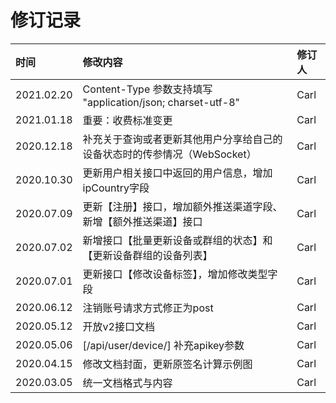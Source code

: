 <!--
 * @Author: Carl
 * @Date: 2020-05-25 19:50:02
 * @LastEditors: Carl
 * @LastEditTime: 2021-02-20 15:54:44
-->

# 修订记录

| 时间 | 修改内容 | 修订人 |
| :--- | :--- | :--- |
| 2021.02.20 | Content-Type 参数支持填写 "application/json; charset-utf-8" | Carl |
| 2021.01.18 | 重要：收费标准变更 | Carl |
| 2020.12.18 | 补充关于查询或者更新其他用户分享给自己的设备状态时的传参情况（WebSocket） | Carl |
| 2020.10.30 | 更新用户相关接口中返回的用户信息，增加ipCountry字段 | Carl |
| 2020.07.09 | 更新【注册】接口，增加额外推送渠道字段、新增【额外推送渠道】接口 | Carl |
| 2020.07.02 | 新增接口【批量更新设备或群组的状态】和【更新设备群组的设备列表】 | Carl |
| 2020.07.01 | 更新接口【修改设备标签】，增加修改类型字段 | Carl |
| 2020.06.12 | 注销账号请求方式修正为post | Carl |
| 2020.05.12 | 开放v2接口文档 | Carl |
| 2020.05.06 | [/api/user/device/] 补充apikey参数 | Carl |
| 2020.04.15 | 修改文档封面，更新原签名计算示例图 | Carl |
| 2020.03.05 | 统一文档格式与内容 | Carl |